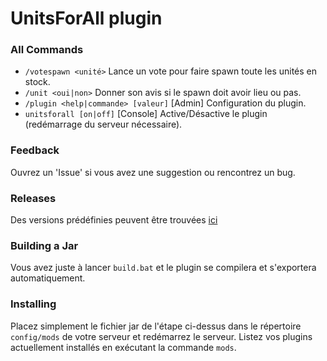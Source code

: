 # UnitsForAll plugin

### All Commands
* `/votespawn <unité>` Lance un vote pour faire spawn toute les unités en stock.
* `/unit <oui|non>` Donner son avis si le spawn doit avoir lieu ou pas.
* `/plugin <help|commande> [valeur]` \[Admin] Configuration du plugin.
* `unitsforall [on|off]` \[Console] Active/Désactive le plugin (redémarrage du serveur nécessaire).

### Feedback
Ouvrez un 'Issue' si vous avez une suggestion ou rencontrez un bug.

### Releases
Des versions prédéfinies peuvent être trouvées [ici](https://github.com/ZetaMap/UnitsForAll-plugin/releases)

### Building a Jar 
Vous avez juste à lancer `build.bat` et le plugin se compilera et s'exportera automatiquement.


### Installing
Placez simplement le fichier jar de l'étape ci-dessus dans le répertoire `config/mods` de votre serveur et redémarrez le serveur.
Listez vos plugins actuellement installés en exécutant la commande `mods`. 
